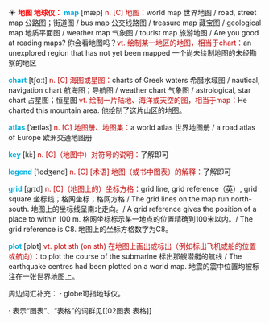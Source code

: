 ☀ <font color="red">**地图 地球仪：**</font>
<font color="sky blue">**map**</font> [mæp] 
<font color="#c00000">n. [C] 地图：</font>world map 世界地图 / road, street map 公路图；街道图 / bus map 公交线路图 / treasure map 藏宝图 / geological map 地质平面图 / weather map 气象图 / tourist map 旅游地图 / Are you good at reading maps? 你会看地图吗？<font color="#c00000">vt. 绘制某一地区的地图，相当于chart：</font>an unexplored region that has not yet been mapped 一个尚未绘制地图的未经勘察的地区

<font color="sky blue">**chart**</font> [tʃɑːt] 
<font color="#c00000">n. [C] 海图或星图：</font>charts of Greek waters 希腊水域图 / nautical, navigation chart 航海图；导航图 / weather chart 气象图 / astrological, star chart 占星图；恒星图 <font color="#c00000">vt. 绘制一片陆地、海洋或天空的图，相当于map：</font>He charted this mountain area. 他绘制了这片山区的地图。
           
<font color="sky blue">**atlas**</font> [ˈætləs]
<font color="#c00000">n. [C] 地图册、地图集：</font>a world atlas 世界地图册 / a road atlas of Europe 欧洲交通地图册

<font color="sky blue">**key**</font> [ki:] 
<font color="#c00000">n. [C]（地图中）对符号的说明：</font>了解即可
                      
<font color="sky blue">**legend**</font> [ˈledʒənd]
<font color="#c00000">n. [C] [术语] 地图（或书中图表）的解释：</font>了解即可

<font color="sky blue">**grid**</font> [grɪd]
<font color="#c00000">n. [C]（地图上的）坐标方格：</font>grid line, grid reference（英）, grid square 坐标线；格网坐标；格网方格 / The grid lines on the map run north-south. 地图上的坐标线呈南北走向。/ A grid reference gives the position of a place to within 100 m. 格网坐标标示某一地点的位置精确到100米以内。/ The grid reference is C8. 地图上的坐标方格数字为C8。

<font color="sky blue">**plot**</font> [plɒt] 
<font color="#c00000">vt. plot sth (on sth) 在地图上画出或标出（例如标出飞机或船的位置或航向）：</font>to plot the course of the submarine 标出那艘潜艇的航线 / The earthquake centres had been plotted on a world map. 地震的震中位置均被标注在一张世界地图上。

周边词汇补充：
· globe可指地球仪。	

· 表示“图表”、“表格”的词群见[[02图表 表格]]
